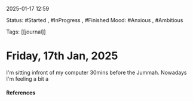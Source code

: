 
2025-01-17 12:59

Status: #Started , #InProgress , #Finished 
Mood: #Anxious , #Ambitious 

Tags: [[journal]]

#  Friday, 17th Jan, 2025

I'm sitting infront of my computer 30mins before the Jummah. Nowadays I'm feeling a bit a



#### References
